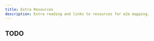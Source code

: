 ```yaml
---
title: Extra Resources
description: Extra reading and links to resources for e2e mapping.
---
```


## TODO
